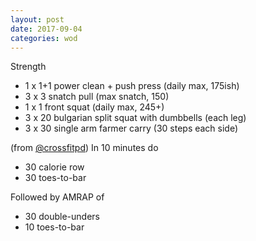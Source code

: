 ```yaml
---
layout: post
date: 2017-09-04
categories: wod
---
```


<!--
**Chris - <span></span>**
-->

Strength
- 1 x 1+1 power clean + push press (daily max, 175ish)
- 3 x 3 snatch pull (max snatch, 150)
- 1 x 1 front squat (daily max, 245+)
- 3 x 20 bulgarian split squat with dumbbells (each leg)
- 3 x 30 single arm farmer carry (30 steps each side)

(from [@crossfitpd](http://crossfitpd.com)) In 10 minutes do
- 30 calorie row
- 30 toes-to-bar

Followed by AMRAP of
- 30 double-unders
- 10 toes-to-bar
